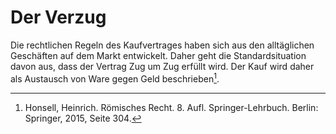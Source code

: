 # Der Verzug

Die rechtlichen Regeln des Kaufvertrages haben sich aus den alltäglichen
Geschäften auf dem Markt entwickelt. Daher geht die Standardsituation davon aus,
dass der Vertrag Zug um Zug erfüllt wird. Der Kauf wird daher als Austausch von
Ware gegen Geld beschrieben[^1].


[^1]: Honsell, Heinrich. Römisches Recht. 8. Aufl. Springer-Lehrbuch. Berlin:
    Springer, 2015, Seite 304.